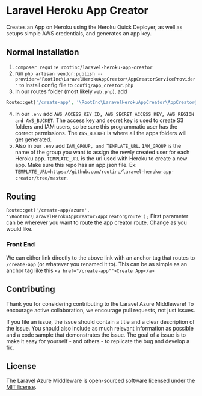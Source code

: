 # Laravel Heroku App Creator

Creates an App on Heroku using the Heroku Quick Deployer, as well as setups simple AWS credentials, and generates an app key.

## Normal Installation

1. `composer require rootinc/laravel-heroku-app-creator`
2. run `php artisan vendor:publish --provider="RootInc\LaravelHerokuAppCreator\AppCreatorServiceProvider"` to install config file to `config/app_creator.php`
3. In our routes folder (most likely `web.php`), add
```php
Route::get('/create-app', '\RootInc\LaravelHerokuAppCreator\AppCreator@route');
```

4. In our `.env` add `AWS_ACCESS_KEY_ID, AWS_SECRET_ACCESS_KEY, AWS_REGION and AWS_BUCKET`.  The access key and secret key is used to create S3 folders and IAM users, so be sure this programmatic user has the correct permissions.  The `AWS_BUCKET` is where all the apps folders will get generated.
5. Also in our `.env` add `IAM_GROUP, and TEMPLATE_URL`.  `IAM_GROUP` is the name of the group you want to assign the newly created user for each Heroku app.  `TEMPLATE_URL` is the url used with Heroku to create a new app.  Make sure this repo has an app.json file.  Ex: `TEMPLATE_URL=https://github.com/rootinc/laravel-heroku-app-creator/tree/master`.

## Routing

`Route::get('/create-app/azure', '\RootInc\LaravelHerokuAppCreator\AppCreator@route');` First parameter can be wherever you want to route the app creator route.  Change as you would like.

### Front End

We can either link directly to the above link with an anchor tag that routes to `/create-app` (or whatever you renamed it to).  This can be as simple as an anchor tag like this `<a href="/create-app"">Create App</a>` 

## Contributing

Thank you for considering contributing to the Laravel Azure Middleware! To encourage active collaboration, we encourage pull requests, not just issues.

If you file an issue, the issue should contain a title and a clear description of the issue. You should also include as much relevant information as possible and a code sample that demonstrates the issue. The goal of a issue is to make it easy for yourself - and others - to replicate the bug and develop a fix.

## License

The Laravel Azure Middleware is open-sourced software licensed under the [MIT license](http://opensource.org/licenses/MIT).